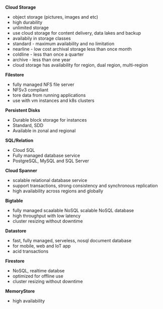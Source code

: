 **Cloud Storage**
- object storage (pictures, images and etc)
- high durability
- unlimited storage
- use cloud storage for content delivery, data lakes and backup
- availabily in storage classes
- standard - maximum availability and no limitation
- nearline - low cost archival storage less than once month
- coldline - less than once a quarter
- archive - less than one year
- cloud storage has availability for region, dual region, multi-region

**Filestore**
- fully managed NFS file server
- NFSv3 compliant
- tore data from running applications
- use with vm instances and k8s clusters

**Persistent Disks**
- Durable block storage for instances
- Standard, SDD
- Available in zonal and regional

**SQL/Relation**

- Cloud SQL
- Fully managed database service
- PostgreSQL, MySQL and SQL Server

**Cloud Spanner**
- scalable relational database service
- support transactions, strong consistency and synchronous replication
- high availability across regions and globally

**Bigtable**
- fully managed scaalable NoSQL scalable NoSQL database
- high throughput with low latency
- cluster resizing without downtime

**Datastore**
- fast, fully managed, serveless, nosql document database
- for mobile, web and IoT app
- acid transactions

**Firestore**
- NoSQL, realtime databse
- optimized for offline use
- cluster resizing without downtime

**MemoryStore**
- high availability
